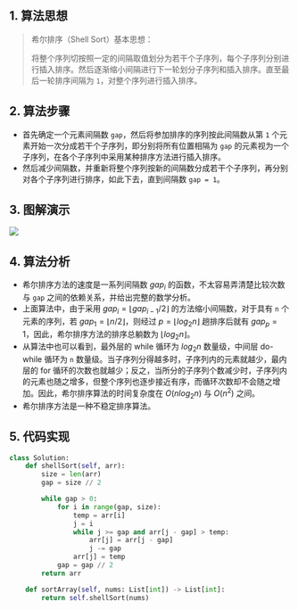 ## 1. 算法思想

> 希尔排序（Shell Sort）基本思想：
>
> 将整个序列切按照一定的间隔取值划分为若干个子序列，每个子序列分别进行插入排序。然后逐渐缩小间隔进行下一轮划分子序列和插入排序。直至最后一轮排序间隔为 `1`，对整个序列进行插入排序。
>

## 2. 算法步骤

- 首先确定一个元素间隔数 `gap`，然后将参加排序的序列按此间隔数从第 `1` 个元素开始一次分成若干个子序列，即分别将所有位置相隔为 `gap` 的元素视为一个子序列，在各个子序列中采用某种排序方法进行插入排序。
- 然后减少间隔数，并重新将整个序列按新的间隔数分成若干个子序列，再分别对各个子序列进行排序，如此下去，直到间隔数 `gap = 1`。

## 3. 图解演示

![](https://qcdn.itcharge.cn/images/20211019133645.png)

## 4. 算法分析

- 希尔排序方法的速度是一系列间隔数 $gap_i$ 的函数，不太容易弄清楚比较次数与 `gap` 之间的依赖关系，并给出完整的数学分析。
- 上面算法中，由于采用 $gap_i = \lfloor gap_{i-1}/2 \rfloor$ 的方法缩小间隔数，对于具有 `n` 个元素的序列，若 $gap_1 = \lfloor n/2 \rfloor$，则经过 $p = \lfloor log_2 n \rfloor$ 趟排序后就有 $gap_p = 1$，因此，希尔排序方法的排序总躺数为 $\lfloor log_2 n \rfloor$。
- 从算法中也可以看到，最外层的 while 循环为 $log_2 n$ 数量级，中间层 do-while 循环为 `n` 数量级。当子序列分得越多时，子序列内的元素就越少，最内层的 for 循环的次数也就越少；反之，当所分的子序列个数减少时，子序列内的元素也随之增多，但整个序列也逐步接近有序，而循环次数却不会随之增加。因此，希尔排序算法的时间复杂度在 $O(n log_2 n)$ 与 $O(n^2)$ 之间。
- 希尔排序方法是一种不稳定排序算法。

## 5. 代码实现

```Python
class Solution:
    def shellSort(self, arr):
        size = len(arr)
        gap = size // 2

        while gap > 0:
            for i in range(gap, size):
                temp = arr[i]
                j = i
                while j >= gap and arr[j - gap] > temp:
                    arr[j] = arr[j - gap]
                    j -= gap
                arr[j] = temp
            gap = gap // 2
        return arr

    def sortArray(self, nums: List[int]) -> List[int]:
        return self.shellSort(nums)
```

